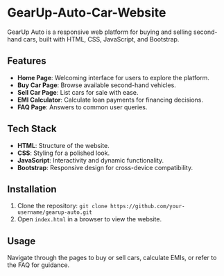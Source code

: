 # GearUp-Auto-Car-Website
GearUp Auto is a responsive web platform for buying and selling second-hand cars, built with HTML, CSS, JavaScript, and Bootstrap.

## Features
- **Home Page**: Welcoming interface for users to explore the platform.
- **Buy Car Page**: Browse available second-hand vehicles.
- **Sell Car Page**: List cars for sale with ease.
- **EMI Calculator**: Calculate loan payments for financing decisions.
- **FAQ Page**: Answers to common user queries.

## Tech Stack
- **HTML**: Structure of the website.
- **CSS**: Styling for a polished look.
- **JavaScript**: Interactivity and dynamic functionality.
- **Bootstrap**: Responsive design for cross-device compatibility.

## Installation
1. Clone the repository: `git clone https://github.com/your-username/gearup-auto.git`
2. Open `index.html` in a browser to view the website.

## Usage
Navigate through the pages to buy or sell cars, calculate EMIs, or refer to the FAQ for guidance.

